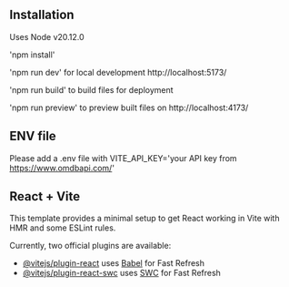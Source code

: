 ## Installation

Uses Node v20.12.0

'npm install'

'npm run dev' for local development http://localhost:5173/

'npm run build' to build files for deployment

'npm run preview' to preview built files on http://localhost:4173/

## ENV file

Please add a .env file with VITE_API_KEY='your API key from https://www.omdbapi.com/'

## React + Vite

This template provides a minimal setup to get React working in Vite with HMR and some ESLint rules.

Currently, two official plugins are available:

- [@vitejs/plugin-react](https://github.com/vitejs/vite-plugin-react/blob/main/packages/plugin-react/README.md) uses [Babel](https://babeljs.io/) for Fast Refresh
- [@vitejs/plugin-react-swc](https://github.com/vitejs/vite-plugin-react-swc) uses [SWC](https://swc.rs/) for Fast Refresh
